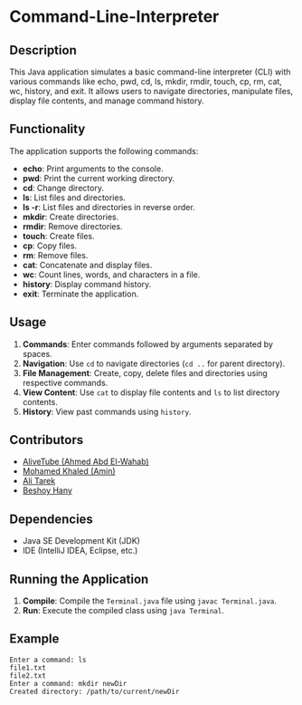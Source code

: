 # Command-Line-Interpreter

## Description
This Java application simulates a basic command-line interpreter (CLI) with various commands like echo, pwd, cd, ls, mkdir, rmdir, touch, cp, rm, cat, wc, history, and exit. It allows users to navigate directories, manipulate files, display file contents, and manage command history.

## Functionality
The application supports the following commands:
- **echo**: Print arguments to the console.
- **pwd**: Print the current working directory.
- **cd**: Change directory.
- **ls**: List files and directories.
- **ls -r**: List files and directories in reverse order.
- **mkdir**: Create directories.
- **rmdir**: Remove directories.
- **touch**: Create files.
- **cp**: Copy files.
- **rm**: Remove files.
- **cat**: Concatenate and display files.
- **wc**: Count lines, words, and characters in a file.
- **history**: Display command history.
- **exit**: Terminate the application.

## Usage
1. **Commands**: Enter commands followed by arguments separated by spaces.
2. **Navigation**: Use `cd` to navigate directories (`cd ..` for parent directory).
3. **File Management**: Create, copy, delete files and directories using respective commands.
4. **View Content**: Use `cat` to display file contents and `ls` to list directory contents.
5. **History**: View past commands using `history`.

## Contributors
- [AliveTube (Ahmed Abd El-Wahab)](https://github.com/AliveTube)
- [Mohamed Khaled (Amin)](https://github.com/emailam)
- [Ali Tarek](https://github.com/Alitarek517)
- [Beshoy Hany](https://github.com/beshoy-hany74)

## Dependencies
- Java SE Development Kit (JDK)
- IDE (IntelliJ IDEA, Eclipse, etc.)

## Running the Application
1. **Compile**: Compile the `Terminal.java` file using `javac Terminal.java`.
2. **Run**: Execute the compiled class using `java Terminal`.

## Example
```
Enter a command: ls
file1.txt
file2.txt
Enter a command: mkdir newDir
Created directory: /path/to/current/newDir
```
